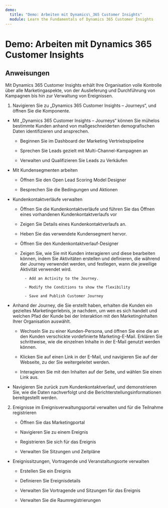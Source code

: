 ```yaml
---
demo:
  title: "Demo: Arbeiten mit Dynamics\_365 Customer Insights"
  module: Learn the Fundamentals of Dynamics 365 Customer Insights
---
```


# Demo: Arbeiten mit Dynamics 365 Customer Insights

## Anweisungen

Mit Dynamics 365 Customer Insights erhält Ihre Organisation volle Kontrolle über alle Marketingaspekte, von der Auslieferung und Durchführung von Kampagnen bis hin zur Verwaltung von Ereignissen. 

1. Navigieren Sie zu „Dynamics 365 Customer Insights – Journeys“, und öffnen Sie die Komponente.

- Mit „Dynamics 365 Customer Insights – Journeys“ können Sie mühelos bestimmte Kunden anhand von maßgeschneiderten demografischen Daten identifizieren und ansprechen. 

    - Beginnen Sie im Dashboard der Marketing Vertriebspipeline

    - Sprechen Sie Leads gezielt mit Multi-Channel-Kampagnen an

    - Verwalten und Qualifizieren Sie Leads zu Verkäufen

- Mit Kundensegmenten arbeiten

    - Öffnen Sie den Open Lead Scoring Model Designer

    - Besprechen Sie die Bedingungen und Aktionen

- Kundenkontaktverläufe verwalten 

    - Öffnen Sie die Kundenkontaktverläufe und führen Sie das Öffnen eines vorhandenen Kundenkontaktverlaufs vor 

    - Zeigen Sie Details eines Kundenkontaktverlaufs an.

    - Heben Sie das verwendete Kundensegment hervor. 

    - Öffnen Sie den Kundenkontaktverlauf-Designer

    - Zeigen Sie, wie Sie mit Kunden interagieren und diese bearbeiten können, indem Sie Aktivitäten erstellen und definieren, die während der Journey verwendet werden, und festlegen, wann die jeweilige Aktivität verwendet wird. 

            - Add an Activity to the Journey.

            - Modify the Conditions to show the flexibility

            - Save and Publish Customer Journey

- Anhand der Journey, die Sie erstellt haben, erhalten die Kunden ein gezieltes Marketingerlebnis, je nachdem, um wen es sich handelt und welchen Pfad der Kunde bei der Interaktion mit den Marketinginhalten Ihrer Organisation auswählt. 

    - Wechseln Sie zu einer Kunden-Persona, und öffnen Sie eine die an den Kunden verschickte vordefinierte Marketing-E-Mail. Erklären Sie schrittweise, wie die einzelnen Inhalte in der E-Mail genutzt werden können. 

    - Klicken Sie auf einen Link in der E-Mail, und navigieren Sie auf der Webseite, zu der Sie weitergeleitet werden. 

    - Interagieren Sie mit den Inhalten auf der Seite, und wählen Sie einen Link aus. 

- Navigieren Sie zurück zum Kundenkontaktverlauf, und demonstrieren Sie, wie die Daten nachverfolgt und die Berichterstellungsinformationen bereitgestellt werden. 

2. Ereignisse im Ereignisverwaltungsportal verwalten und für die Teilnahme registrieren

    - Öffnen Sie das Marketingportal

    - Navigieren Sie zu einem Ereignis

    - Registrieren Sie sich für das Ereignis

    - Verwalten Sie Sitzungen und Zeitpläne

- Ereignissitzungen, Vortragende und Veranstaltungsorte verwalten

    - Erstellen Sie ein Ereignis

    - Definieren Sie Ereignisdetails

    - Verwalten Sie Vortragende und Sitzungen für das Ereignis

    - Verwalten Sie die Raumregistrierungen


